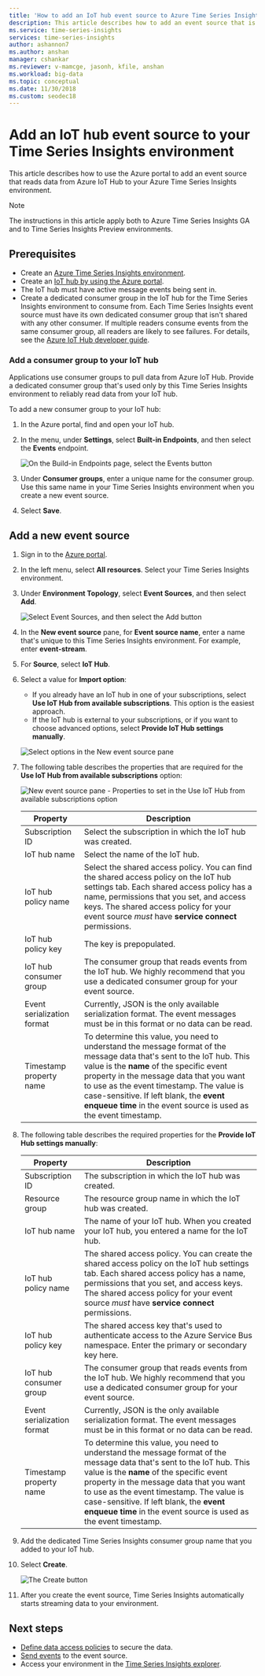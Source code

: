 ```yaml
---
title: 'How to add an IoT hub event source to Azure Time Series Insights | Microsoft Docs'
description: This article describes how to add an event source that is connected to an IoT hub to your Time Series Insights environment.
ms.service: time-series-insights
services: time-series-insights
author: ashannon7
ms.author: anshan
manager: cshankar
ms.reviewer: v-mamcge, jasonh, kfile, anshan
ms.workload: big-data
ms.topic: conceptual 
ms.date: 11/30/2018
ms.custom: seodec18
---
```


# Add an IoT hub event source to your Time Series Insights environment

This article describes how to use the Azure portal to add an event source that reads data from Azure IoT Hub to your Azure Time Series Insights environment.

> [!NOTE]
> The instructions in this article apply both to Azure Time Series Insights GA and to Time Series Insights Preview environments.

## Prerequisites

* Create an [Azure Time Series Insights environment](time-series-insights-update-create-environment.md).
* Create an [IoT hub by using the Azure portal](../iot-hub/iot-hub-create-through-portal.md).
* The IoT hub must have active message events being sent in.
* Create a dedicated consumer group in the IoT hub for the Time Series Insights environment to consume from. Each Time Series Insights event source must have its own dedicated consumer group that isn't shared with any other consumer. If multiple readers consume events from the same consumer group, all readers are likely to see failures. For details, see the [Azure IoT Hub developer guide](../iot-hub/iot-hub-devguide.md).

### Add a consumer group to your IoT hub

Applications use consumer groups to pull data from Azure IoT Hub. Provide a dedicated consumer group that's used only by this Time Series Insights environment to reliably read data from your IoT hub.

To add a new consumer group to your IoT hub:

1. In the Azure portal, find and open your IoT hub.

1. In the menu, under **Settings**, select **Built-in Endpoints**, and then select the **Events** endpoint.

   ![On the Build-in Endpoints page, select the Events button][1]

1. Under **Consumer groups**, enter a unique name for the consumer group. Use this same name in your Time Series Insights environment when you create a new event source.

1. Select **Save**.

## Add a new event source

1. Sign in to the [Azure portal](https://portal.azure.com).

1. In the left menu, select **All resources**. Select your Time Series Insights environment.

1. Under **Environment Topology**, select **Event Sources**, and then select **Add**.

   ![Select Event Sources, and then select the Add button][2]

1. In the **New event source** pane, for **Event source name**, enter a name that's unique to this Time Series Insights environment. For example, enter **event-stream**.

1. For **Source**, select **IoT Hub**.

1. Select a value for **Import option**:

   * If you already have an IoT hub in one of your subscriptions, select **Use IoT Hub from available subscriptions**. This option is the easiest approach.
   * If the IoT hub is external to your subscriptions, or if you want to choose advanced options, select **Provide IoT Hub settings manually**.

   ![Select options in the New event source pane][3]

1. The following table describes the properties that are required for the **Use IoT Hub from available subscriptions** option:

   ![New event source pane - Properties to set in the Use IoT Hub from available subscriptions option][4]

   | Property | Description |
   | --- | --- |
   | Subscription ID | Select the subscription in which the IoT hub was created.
   | IoT hub name | Select the name of the IoT hub.
   | IoT hub policy name | Select the shared access policy. You can find the shared access policy on the IoT hub settings tab. Each shared access policy has a name, permissions that you set, and access keys. The shared access policy for your event source *must* have **service connect** permissions.
   | IoT hub policy key | The key is prepopulated.
   | IoT hub consumer group | The consumer group that reads events from the IoT hub. We highly recommend that you use a dedicated consumer group for your event source.
   | Event serialization format | Currently, JSON is the only available serialization format. The event messages must be in this format or no data can be read. |
   | Timestamp property name | To determine this value, you need to understand the message format of the message data that's sent to the IoT hub. This value is the **name** of the specific event property in the message data that you want to use as the event timestamp. The value is case-sensitive. If left blank, the **event enqueue time** in the event source is used as the event timestamp. |

1. The following table describes the required properties for the **Provide IoT Hub settings manually**:

   | Property | Description |
   | --- | --- |
   | Subscription ID | The subscription in which the IoT hub was created.
   | Resource group | The resource group name in which the IoT hub was created.
   | IoT hub name | The name of your IoT hub. When you created your IoT hub, you entered a name for the IoT hub.
   | IoT hub policy name | The shared access policy. You can create the shared access policy on the IoT hub settings tab. Each shared access policy has a name, permissions that you set, and access keys. The shared access policy for your event source *must* have **service connect** permissions.
   | IoT hub policy key | The shared access key that's used to authenticate access to the Azure Service Bus namespace. Enter the primary or secondary key here.
   | IoT hub consumer group | The consumer group that reads events from the IoT hub. We highly recommend that you use a dedicated consumer group for your event source.
   | Event serialization format | Currently, JSON is the only available serialization format. The event messages must be in this format or no data can be read. |
   | Timestamp property name | To determine this value, you need to understand the message format of the message data that's sent to the IoT hub. This value is the **name** of the specific event property in the message data that you want to use as the event timestamp. The value is case-sensitive. If left blank, the **event enqueue time** in the event source is used as the event timestamp. |

1. Add the dedicated Time Series Insights consumer group name that you added to your IoT hub.

1. Select **Create**.

   ![The Create button][5]

1. After you create the event source, Time Series Insights automatically starts streaming data to your environment.

## Next steps

* [Define data access policies](time-series-insights-data-access.md) to secure the data.
* [Send events](time-series-insights-send-events.md) to the event source.
* Access your environment in the [Time Series Insights explorer](https://insights.timeseries.azure.com).

<!-- Images -->
[1]: media/time-series-insights-how-to-add-an-event-source-iothub/iothub_one.png
[2]: media/time-series-insights-how-to-add-an-event-source-iothub/iothub_two.png
[3]: media/time-series-insights-how-to-add-an-event-source-iothub/iothub_three.png
[4]: media/time-series-insights-how-to-add-an-event-source-iothub/iothub_four.png
[5]: media/time-series-insights-how-to-add-an-event-source-iothub/iothub_five.png